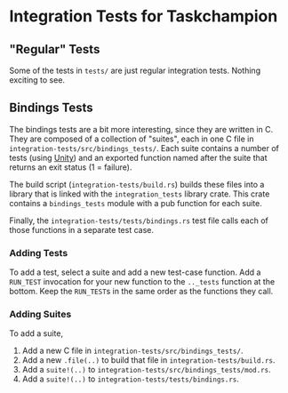 # Integration Tests for Taskchampion

## "Regular" Tests

Some of the tests in `tests/` are just regular integration tests.
Nothing exciting to see.

## Bindings Tests

The bindings tests are a bit more interesting, since they are written in C.
They are composed of a collection of "suites", each in one C file in `integration-tests/src/bindings_tests/`.
Each suite contains a number of tests (using [Unity](http://www.throwtheswitch.org/unity)) and an exported function named after the suite that returns an exit status (1 = failure).

The build script (`integration-tests/build.rs`) builds these files into a library that is linked with the `integration_tests` library crate.
This crate contains a `bindings_tests` module with a pub function for each suite.

Finally, the `integration-tests/tests/bindings.rs` test file calls each of those functions in a separate test case.

### Adding Tests

To add a test, select a suite and add a new test-case function.
Add a `RUN_TEST` invocation for your new function to the `.._tests` function at the bottom.
Keep the `RUN_TEST`s in the same order as the functions they call.

### Adding Suites

To add a suite,

1. Add a new C file in `integration-tests/src/bindings_tests/`.
1. Add a new `.file(..)` to build that file in `integration-tests/build.rs`.
1. Add a `suite!(..)` to `integration-tests/src/bindings_tests/mod.rs`.
1. Add a `suite!(..)` to `integration-tests/tests/bindings.rs`.
